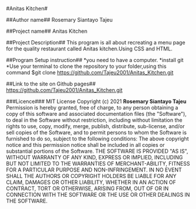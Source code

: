 #Anitas Kitchen#

##Author name##
Rosemary Siantayo Tajeu

##Project name##
Anitas Kitchen

##Project Description##
This program is all about recreating a menu page for the quality restaurant called Anitas kitchen.Using CSS and HTML.

##Program Setup instruction##
*you need to have a computer.
*install git
*Use your terminal to clone the repository to your folder,using this command
 $git clone https://github.com/Tajeu2001/Anitas_Kitchen.git


##Link to the site on Github pages##
https://github.com/Tajeu2001/Anitas_Kitchen.git

###Licence### 
MIT License Copyright (c) 2021 **Rosemary Siantayo Tajeu** Permission is hereby granted, free of charge, to any person obtaining a copy of this software and associated documentation files (the "Software"), to deal in the Software without restriction, including without limitation the rights to use, copy, modify, merge, publish, distribute, sub-license, and/or sell copies of the Software, and to permit persons to whom the Software is furnished to do so, subject to the following conditions: The above copyright notice and this permission notice shall be included in all copies or substantial portions of the Software. THE SOFTWARE IS PROVIDED "AS IS", WITHOUT WARRANTY OF ANY KIND, EXPRESS OR IMPLIED, INCLUDING BUT NOT LIMITED TO THE WARRANTIES OF MERCHANT-ABILITY, FITNESS FOR A PARTICULAR PURPOSE AND NON-INFRINGEMENT. IN NO EVENT SHALL THE AUTHORS OR COPYRIGHT HOLDERS BE LIABLE FOR ANY CLAIM, DAMAGES OR OTHER LIABILITY, WHETHER IN AN ACTION OF CONTRACT, TORT OR OTHERWISE, ARISING FROM, OUT OF OR IN CONNECTION WITH THE SOFTWARE OR THE USE OR OTHER DEALINGS IN THE SOFTWARE.


